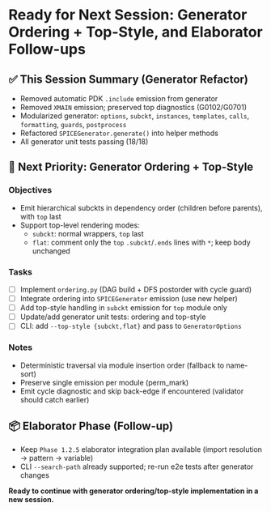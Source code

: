 # Ready for Next Session: Generator Ordering + Top-Style, and Elaborator Follow-ups

## ✅ This Session Summary (Generator Refactor)
- Removed automatic PDK `.include` emission from generator
- Removed `XMAIN` emission; preserved top diagnostics (G0102/G0701)
- Modularized generator: `options`, `subckt`, `instances`, `templates`, `calls`, `formatting`, `guards`, `postprocess`
- Refactored `SPICEGenerator.generate()` into helper methods
- All generator unit tests passing (18/18)

## 🚀 Next Priority: Generator Ordering + Top-Style

### Objectives
- Emit hierarchical subckts in dependency order (children before parents), with `top` last
- Support top-level rendering modes:
  - `subckt`: normal wrappers, `top` last
  - `flat`: comment only the `top` `.subckt`/`.ends` lines with `*`; keep body unchanged

### Tasks
- [ ] Implement `ordering.py` (DAG build + DFS postorder with cycle guard)
- [ ] Integrate ordering into `SPICEGenerator` emission (use new helper)
- [ ] Add top-style handling in `subckt` emission for `top` module only
- [ ] Update/add generator unit tests: ordering and top-style
- [ ] CLI: add `--top-style {subckt,flat}` and pass to `GeneratorOptions`

### Notes
- Deterministic traversal via module insertion order (fallback to name-sort)
- Preserve single emission per module (perm_mark)
- Emit cycle diagnostic and skip back-edge if encountered (validator should catch earlier)

## 📦 Elaborator Phase (Follow-up)
- Keep `Phase 1.2.5` elaborator integration plan available (import resolution → pattern → variable)
- CLI `--search-path` already supported; re-run e2e tests after generator changes

**Ready to continue with generator ordering/top-style implementation in a new session.**